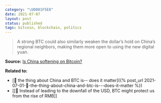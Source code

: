```yaml
---
category: "\U0001F5E8️"
date: 2021-07-07
layout: post
status: published
tags: bitcoin, blockchain, politics
---
```


> A strong BTC could also similarly weaken the dollar’s hold on China’s regional neighbors, making them more open to using the new digital yuan.

**Source:** [Is China softening on Bitcoin?](https://cointelegraph.com/magazine/2021/05/05/china-softening-on-bitcoin-turn-of-phrase-stirs-crypto-world)

**Related to:** 
- [🌰 the thing about China and BTC is-- does it matter]({% post_url 2021-07-01-🌰-the-thing-about-china-and-btc-is---does-it-matter %})
- [[🌰 Instead of leading to the downfall of the USD, BTC might protect us from the rise of RMB]]